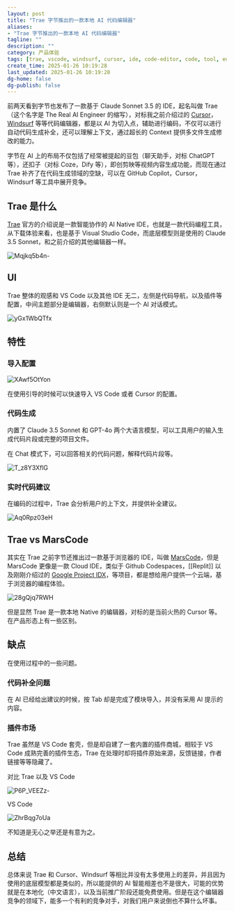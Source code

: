 ```yaml
---
layout: post
title: "Trae 字节推出的一款本地 AI 代码编辑器"
aliases:
- "Trae 字节推出的一款本地 AI 代码编辑器"
tagline: ""
description: ""
category: 产品体验
tags: [trae, vscode, windsurf, cursor, ide, code-editor, code, tool, editor, cloud-editor, editor]
create_time: 2025-01-26 10:19:28
last_updated: 2025-01-26 10:19:28
dg-home: false
dg-publish: false
---
```


前两天看到字节也发布了一款基于 Claude Sonnet 3.5 的 IDE，起名叫做 Trae（这个名字是 The Real AI Engineer 的缩写），对标我之前介绍过的 [Cursor](https://blog.einverne.info/post/2023/03/ai-powered-editor-cursor-so.html)，[Windsurf](https://blog.einverne.info/post/2024/11/windsurf.html) 等等代码编辑器，都是以 AI 为切入点，辅助进行编码，不仅可以进行自动代码生成补全，还可以理解上下文，通过超长的 Context 提供多文件生成修改的能力。

字节在 AI 上的布局不仅包括了经常被提起的豆包（聊天助手，对标 ChatGPT 等），还扣子（对标 Coze，Dify 等），即创剪映等视频内容生成功能，而现在通过 Trae 补齐了在代码生成领域的空缺，可以在 GitHub Copilot，Cursor，Windsurf 等工具中展开竞争。

## Trae 是什么

[Trae](https://www.trae.ai/) 官方的介绍说是一款智能协作的 AI Native IDE，也就是一款代码编程工具，从下载体验来看，也是基于 Visual Studio Code，而底层模型则是使用的 Claude 3.5 Sonnet，和之前介绍的其他编辑器一样。

![Mqjkq5b4n-](https://pic.einverne.info/images/Mqjkq5b4n-.png)

## UI

Trae 整体的观感和 VS Code 以及其他 IDE 无二，左侧是代码导航，以及插件等配置，中间主题部分是编辑器，右侧默认则是一个 AI 对话模式。

![yGx1WbQTfx](https://pic.einverne.info/images/yGx1WbQTfx.png)

## 特性

### 导入配置

![XAwf5OtYon](https://pic.einverne.info/images/XAwf5OtYon.png)

在使用引导的时候可以快速导入 VS Code 或者 Cursor 的配置。

### 代码生成

内置了 Claude 3.5 Sonnet 和 GPT-4o 两个大语言模型，可以工具用户的输入生成代码片段或完整的项目文件。

在 Chat 模式下，可以回答相关的代码问题，解释代码片段等。

![T_z8Y3XflG](https://pic.einverne.info/images/T_z8Y3XflG.png)

### 实时代码建议

在编码的过程中，Trae 会分析用户的上下文，并提供补全建议。

![Aq0Rpz03eH](https://pic.einverne.info/images/Aq0Rpz03eH.png)

## Trae vs MarsCode

其实在 Trae 之前字节还推出过一款基于浏览器的 IDE，叫做 [MarsCode](https://www.marscode.com/)，但是 MarsCode 更像是一款 Cloud IDE，类似于 Github Codespaces，[[Replit]] 以及刚刚介绍过的 [Google Project IDX](https://blog.einverne.info/post/2024/12/google-project-idx-cloud-ide.html)，等项目，都是想给用户提供一个云端，基于浏览器的编程体验。

![28gQjq7RWH](https://pic.einverne.info/images/28gQjq7RWH.png)

但是显然 Trae 是一款本地 Native 的编辑器，对标的是当前火热的 Cursor 等。在产品形态上有一些区别。

## 缺点

在使用过程中的一些问题。

### 代码补全问题

在 AI 已经给出建议的时候，按 Tab 却是完成了模块导入，并没有采用 AI 提示的内容。

### 插件市场

Trae 虽然是 VS Code 套壳，但是却自建了一套内置的插件商城，相较于 VS Code 成熟完善的插件生态，Trae 在处理时却将插件原始来源，反馈链接，作者链接等等隐藏了。

对比 Trae 以及 VS Code

![P6P_VEEZz-](https://pic.einverne.info/images/P6P_VEEZz-.png)

VS Code

![ZhrBqg7oUa](https://pic.einverne.info/images/ZhrBqg7oUa.png)

不知道是无心之举还是有意为之。

## 总结

总体来说 Trae 和 Cursor、Windsurf 等相比并没有太多使用上的差异，并且因为使用的底层模型都是类似的，所以能提供的 AI 智能相差也不是很大，可能的优势就是在本地化（中文语言），以及当前推广阶段还能免费使用。但是在这个编辑器竞争的领域下，能多一个有利的竞争对手，对我们用户来说倒也不算什么坏事。
